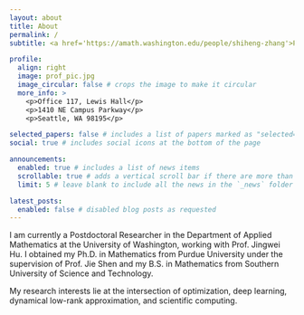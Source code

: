 ```yaml
---
layout: about
title: About
permalink: /
subtitle: <a href='https://amath.washington.edu/people/shiheng-zhang'>Postdoctoral Researcher</a> at UW.

profile:
  align: right
  image: prof_pic.jpg
  image_circular: false # crops the image to make it circular
  more_info: >
    <p>Office 117, Lewis Hall</p>
    <p>1410 NE Campus Parkway</p>
    <p>Seattle, WA 98195</p>

selected_papers: false # includes a list of papers marked as "selected={true}"
social: true # includes social icons at the bottom of the page

announcements:
  enabled: true # includes a list of news items
  scrollable: true # adds a vertical scroll bar if there are more than 3 news items
  limit: 5 # leave blank to include all the news in the `_news` folder

latest_posts:
  enabled: false # disabled blog posts as requested
---
```


I am currently a Postdoctoral Researcher in the Department of Applied Mathematics at the University of Washington, working with Prof. Jingwei Hu. I obtained my Ph.D. in Mathematics from Purdue University under the supervision of Prof. Jie Shen and my B.S. in Mathematics from Southern University of Science and Technology.

My research interests lie at the intersection of optimization, deep learning, dynamical low-rank approximation, and scientific computing.
